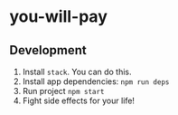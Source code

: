 # you-will-pay

## Development
1. Install `stack`. You can do this.
2. Install app dependencies: `npm run deps`
3. Run project `npm start`
4. Fight side effects for your life!
